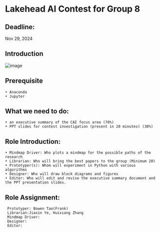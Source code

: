 # Lakehead AI Contest for Group 8

## Deadline:
Nov 29, 2024

## Introduction

![image](https://github.com/user-attachments/assets/eaf2bb04-af46-4595-b7e9-071114d2ce57)



## Prerequisite
	• Anaconda
	• Jupyter

## What we need to do:
	• an executive summary of the CAI focus area (70%)
	• PPT slides for contest investigation (present in 20 minutes) (30%)
	

## Role Introduction:
	• Mindmap Driver: Who plots a mindmap for the possible paths of the research
	• Librarian: Who will bring the best papers to the group (Minimum 20)
	• Prototyper(s): Whom will experiment in Python with various algorithms
	• Designer: Who will draw block diagrams and figures
	• Editor: Who will edit and revise the executive summary document and the PPT presentation slides.

 ## Role Assignment:
	 Prototyper: Bowen Tao(Frank)
	 Librarian:Jiaxin Ye, Huixiang Zhang
	 Mindmap Driver:
	 Designer:
	 Editor:
